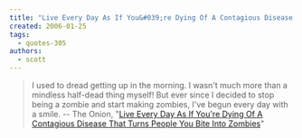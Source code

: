 ```yaml
---
title: "Live Every Day As If You&#039;re Dying Of A Contagious Disease That Turns People You Bite Into Zombies"
created: 2006-01-25
tags: 
  - quotes-305
authors: 
  - scott
---
```


> I used to dread getting up in the morning. I wasn't much more than a mindless half-dead thing myself! But ever since I decided to stop being a zombie and start making zombies, I've begun every day with a smile. \-- The Onion, "[Live Every Day As If You're Dying Of A Contagious Disease That Turns People You Bite Into Zombies](http://www.theonion.com/content/node/44690)"
